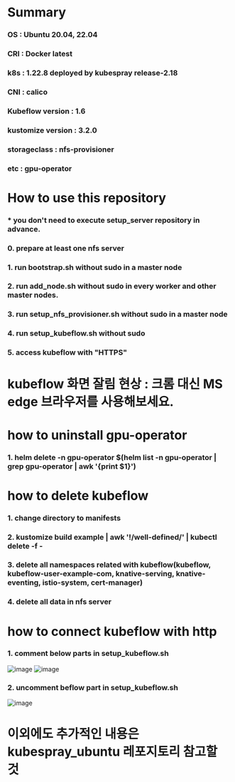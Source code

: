 # Summary
### OS : Ubuntu 20.04, 22.04
### CRI : Docker latest
### k8s : 1.22.8 deployed by kubespray release-2.18
### CNI : calico
### Kubeflow version : 1.6
### kustomize version : 3.2.0
### storageclass : nfs-provisioner
### etc : gpu-operator
#
# How to use this repository
### * you don't need to execute setup_server repository in advance.
### 0. prepare at least one nfs server
### 1. run bootstrap.sh without sudo in a master node
### 2. run add_node.sh without sudo in every worker and other master nodes.
### 3. run setup_nfs_provisioner.sh without sudo in a master node
### 4. run setup_kubeflow.sh without sudo
### 5. access kubeflow with "HTTPS"
#
# kubeflow 화면 잘림 현상 : 크롬 대신 MS edge 브라우저를 사용해보세요.
#
# how to uninstall gpu-operator
### 1. helm delete -n gpu-operator $(helm list -n gpu-operator | grep gpu-operator | awk '{print $1}')
#
# how to delete kubeflow
### 1. change directory to manifests
### 2. kustomize build example | awk '!/well-defined/' | kubectl delete -f -
### 3. delete all namespaces related with kubeflow(kubeflow, kubeflow-user-example-com, knative-serving, knative-eventing, istio-system, cert-manager)
### 4. delete all data in nfs server
#
# how to connect kubeflow with http
### 1. comment below parts in setup_kubeflow.sh
![image](https://github.com/JungWKim/kubeflow_nfs_docker_ubuntu2004/assets/50034678/70055f8b-d63a-4d36-a80b-3872c67a52bc)
![image](https://github.com/JungWKim/kubeflow_nfs_docker_ubuntu2004/assets/50034678/bda83d0e-5e74-4442-a2b6-d15ce02a18c3)
### 2. uncomment beflow part in setup_kubeflow.sh
![image](https://github.com/JungWKim/kubeflow_nfs_docker_ubuntu2004/assets/50034678/22e17942-02ae-444a-8de7-600d3d6c3005)


# 이외에도 추가적인 내용은 kubespray_ubuntu 레포지토리 참고할 것
